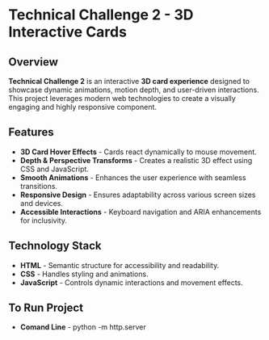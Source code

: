 # Technical Challenge 2 - 3D Interactive Cards

## Overview
**Technical Challenge 2** is an interactive **3D card experience** designed to showcase dynamic animations, motion depth, and user-driven interactions. This project leverages modern web technologies to create a visually engaging and highly responsive component.

## Features
- **3D Card Hover Effects** - Cards react dynamically to mouse movement.
- **Depth & Perspective Transforms** - Creates a realistic 3D effect using CSS and JavaScript.
- **Smooth Animations** - Enhances the user experience with seamless transitions.
- **Responsive Design** - Ensures adaptability across various screen sizes and devices.
- **Accessible Interactions** - Keyboard navigation and ARIA enhancements for inclusivity.

## Technology Stack
- **HTML** - Semantic structure for accessibility and readability.
- **CSS** - Handles styling and animations.
- **JavaScript** - Controls dynamic interactions and movement effects.

## To Run Project
- **Comand Line** - python -m http.server